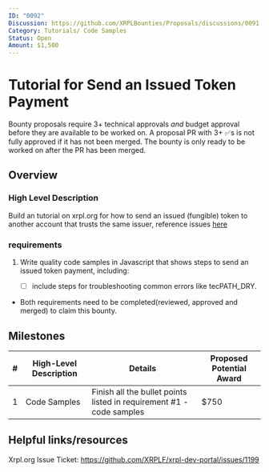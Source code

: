 ```yaml
---
ID: "0092"
Discussion: https://github.com/XRPLBounties/Proposals/discussions/0091
Category: Tutorials/ Code Samples 
Status: Open
Amount: $1,500
---
```



# Tutorial for Send an Issued Token Payment
Bounty proposals require 3+ technical approvals _and_ budget approval before they are available to be worked on. A proposal PR with 3+ ✅s is not fully approved if it has not been merged. The bounty is only ready to be worked on after the PR has been merged.

## Overview

### High Level Description
Build an tutorial on xrpl.org for how to send an issued (fungible) token to another account that trusts the same issuer, reference issues [here](https://github.com/XRPLF/xrpl-dev-portal/issues/1199)


### requirements
1. Write quality code samples in Javascript that shows steps to send an issued token payment, including: 
    - [ ] include steps for troubleshooting common errors like tecPATH_DRY.


* Both requirements need to be completed(reviewed, approved and merged) to claim this bounty.

## Milestones

| # | High-Level Description | Details | Proposed Potential Award |
| --- | --- | --- | --- |
| 1 | Code Samples | Finish all the bullet points listed in requirement #1 - code samples  | $750|


## Helpful links/resources
Xrpl.org Issue Ticket: https://github.com/XRPLF/xrpl-dev-portal/issues/1199